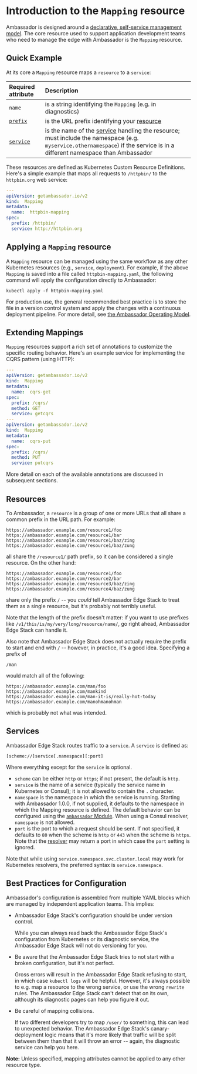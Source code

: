 # Introduction to the `Mapping` resource

Ambassador is designed around a [declarative, self-service management model](../concepts/gitops-continuous-delivery). The core resource used to support application development teams who need to manage the edge with Ambassador is the `Mapping` resource.

## Quick Example

At its core a `Mapping` resource maps a `resource` to a `service`:

| Required attribute        | Description               |
| :------------------------ | :------------------------ |
| `name`                    | is a string identifying the `Mapping` (e.g. in diagnostics) |
| [`prefix`](#resources)    | is the URL prefix identifying your [resource](#resources) |
| [`service`](#services)    | is the name of the [service](#services) handling the resource; must include the namespace (e.g. `myservice.othernamespace`) if the service is in a different namespace than Ambassador |

These resources are defined as Kubernetes Custom Resource Definitions. Here's a simple example that maps all requests to `/httpbin/` to the `httpbin.org` web service:

```yaml
---
apiVersion: getambassador.io/v2
kind:  Mapping
metadata:
  name:  httpbin-mapping
spec:
  prefix: /httpbin/
  service: http://httpbin.org
```

## Applying a `Mapping` resource

A `Mapping` resource can be managed using the same workflow as any other Kubernetes resources (e.g., `service`, `deployment`). For example, if the above `Mapping` is saved into a file called `httpbin-mapping.yaml`, the following command will apply the configuration directly to Ambassador:

```
kubectl apply -f httpbin-mapping.yaml
```

For production use, the general recommended best practice is to store the file in a version control system and apply the changes with a continuous deployment pipeline. For more detail, see [the Ambassador Operating Model](../concepts/gitops-continuous-delivery).

## Extending Mappings

`Mapping` resources support a rich set of annotations to customize the specific routing behavior.  Here's an example service for implementing the CQRS pattern (using HTTP):

```yaml
---
apiVersion: getambassador.io/v2
kind:  Mapping
metadata:
  name:  cqrs-get
spec:
  prefix: /cqrs/
  method: GET
  service: getcqrs
---
apiVersion: getambassador.io/v2
kind:  Mapping
metadata:
  name:  cqrs-put
spec:
  prefix: /cqrs/
  method: PUT
  service: putcqrs
```

More detail on each of the available annotations are discussed in subsequent sections.

## Resources

To Ambassador, a `resource` is a group of one or more URLs that all share a common prefix in the URL path. For example:

```shell
https://ambassador.example.com/resource1/foo
https://ambassador.example.com/resource1/bar
https://ambassador.example.com/resource1/baz/zing
https://ambassador.example.com/resource1/baz/zung
```

all share the `/resource1/` path prefix, so it can be considered a single resource. On the other hand:

```shell
https://ambassador.example.com/resource1/foo
https://ambassador.example.com/resource2/bar
https://ambassador.example.com/resource3/baz/zing
https://ambassador.example.com/resource4/baz/zung
```

share only the prefix `/` -- you _could_ tell Ambassador Edge Stack to treat them as a single resource, but it's probably not terribly useful.

Note that the length of the prefix doesn't matter: if you want to use prefixes like `/v1/this/is/my/very/long/resource/name/`, go right ahead, Ambassador Edge Stack can handle it.

Also note that Ambassador Edge Stack does not actually require the prefix to start and end with `/` -- however, in practice, it's a good idea. Specifying a prefix of

```shell
/man
```

would match all of the following:

```shell
https://ambassador.example.com/man/foo
https://ambassador.example.com/mankind
https://ambassador.example.com/man-it-is/really-hot-today
https://ambassador.example.com/manohmanohman
```

which is probably not what was intended.

## Services

Ambassador Edge Stack routes traffic to a `service`. A `service` is defined as:

```
[scheme://]service[.namespace][:port]
```

Where everything except for the `service` is optional.

- `scheme` can be either `http` or `https`; if not present, the default is `http`.
- `service` is the name of a service (typically the service name in Kubernetes or Consul); it is not allowed to contain the `.` character.
- `namespace` is the namespace in which the service is running. Starting with Ambassador 1.0.0, if not supplied, it defaults to the namespace in which the Mapping resource is defined. The default behavior can be configured using the [`ambassador` Module](../core/ambassador). When using a Consul resolver, `namespace` is not allowed.
- `port` is the port to which a request should be sent. If not specified, it defaults to `80` when the scheme is `http` or `443` when the scheme is `https`. Note that the [resolver](../core/resolvers) may return a port in which case the `port` setting is ignored.

Note that while using `service.namespace.svc.cluster.local` may work for Kubernetes resolvers, the preferred syntax is `service.namespace`.

## Best Practices for Configuration

Ambassador's configuration is assembled from multiple YAML blocks which are managed by independent application teams. This implies:

- Ambassador Edge Stack's configuration should be under version control.

    While you can always read back the Ambassador Edge Stack's configuration from Kubernetes or its diagnostic service, the Ambassador Edge Stack will not do versioning for you.

- Be aware that the Ambassador Edge Stack tries to not start with a broken configuration, but it's not perfect.

    Gross errors will result in the Ambassador Edge Stack refusing to start, in which case `kubectl logs` will be helpful. However, it's always possible to e.g. map a resource to the wrong service, or use the wrong `rewrite` rules. The Ambassador Edge Stack can't detect that on its own, although its diagnostic pages can help you figure it out.

- Be careful of mapping collisions.

    If two different developers try to map `/user/` to something, this can lead to unexpected behavior. The Ambassador Edge Stack's canary-deployment logic means that it's more likely that traffic will be split between them than that it will throw an error -- again, the diagnostic service can help you here.

**Note:** Unless specified, mapping attributes cannot be applied to any other resource type.
